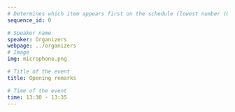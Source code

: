 ```yaml
---
# Determines which item appears first on the schedule (lowest number (0) appears first)
sequence_id: 0

# Speaker name
speaker: Organizers
webpage: ../organizers
# Image
img: microphone.png

# Title of the event
title: Opening remarks

# Time of the event
time: 13:30 - 13:35
---
```

